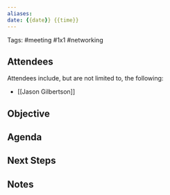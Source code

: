 ```yaml
---
aliases:
date: {{date}} {{time}}
---
```

Tags: #meeting #1x1 #networking 

## Attendees
Attendees include, but are not limited to, the following:
- [[Jason Gilbertson]]

## Objective

## Agenda

## Next Steps

## Notes

